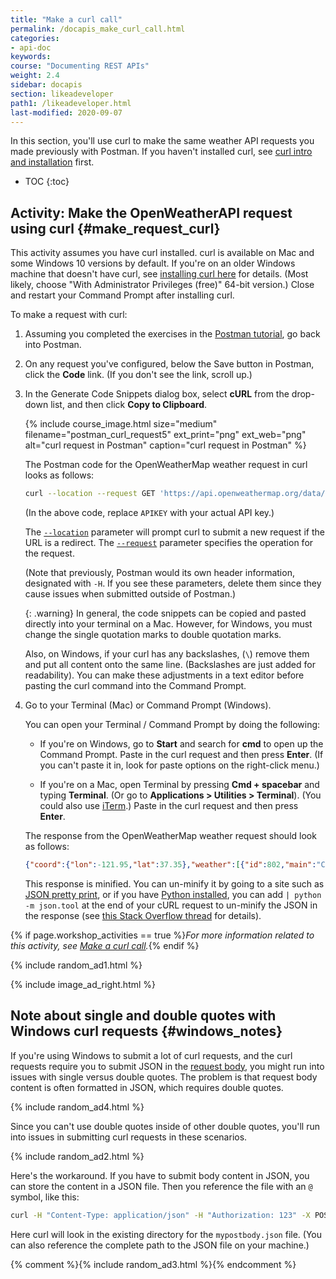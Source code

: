 ```yaml
---
title: "Make a curl call"
permalink: /docapis_make_curl_call.html
categories:
- api-doc
keywords:
course: "Documenting REST APIs"
weight: 2.4
sidebar: docapis
section: likeadeveloper
path1: /likeadeveloper.html
last-modified: 2020-09-07
---
```


In this section, you'll use curl to make the same weather API requests you made previously with Postman. If you haven't installed curl, see [curl intro and installation](docapis_install_curl.html) first.

* TOC
{:toc}

## <i class="fa fa-user-circle"></i> Activity: Make the OpenWeatherAPI request using curl {#make_request_curl}

This activity assumes you have curl installed. curl is available on Mac and some Windows 10 versions by default. If you're on an older Windows machine that doesn't have curl, see [installing curl here](http://www.confusedbycode.com/curl/#downloads) for details. (Most likely, choose "With Administrator Privileges (free)" 64-bit version.) Close and restart your Command Prompt after installing curl.

To make a request with curl:

1.  Assuming you completed the exercises in the [Postman tutorial]({{site.rooturl}}docapis_postman.html), go back into Postman.
2.  On any request you've configured, below the Save button in Postman, click the **Code** link. (If you don't see the link, scroll up.)
3.  In the Generate Code Snippets dialog box, select **cURL** from the drop-down list, and then click **Copy to Clipboard**.

    {% include course_image.html size="medium" filename="postman_curl_request5" ext_print="png" ext_web="png" alt="curl request in Postman" caption="curl request in Postman" %}

    The Postman code for the OpenWeatherMap weather request in curl looks as follows:

    ```bash
    curl --location --request GET 'https://api.openweathermap.org/data/2.5/weather?zip=95050&units=imperial&appid=APIKEY'
    ```

    (In the above code, replace `APIKEY` with your actual API key.)

    The [`--location`](https://curl.haxx.se/docs/manpage.html#-L) parameter will prompt curl to submit a new request if the URL is a redirect. The [`--request`](https://curl.haxx.se/docs/manpage.html#-X) parameter specifies the operation for the request.

    (Note that previously, Postman would its own header information, designated with `-H`. If you see these parameters, delete them since they cause issues when submitted outside of Postman.)

    {: .warning}
    In general, the code snippets can be copied and pasted directly into your terminal on a Mac. However, for Windows, you must change the single quotation marks to double quotation marks.

    Also, on Windows, if your curl has any backslashes, (`\`) remove them and put all content onto the same line. (Backslashes are just added for readability). You can make these adjustments in a text editor before pasting the curl command into the Command Prompt.

5.  Go to your Terminal (Mac) or Command Prompt (Windows).

    You can open your Terminal / Command Prompt by doing the following:

    * If you're on Windows, go to **Start** and search for **cmd** to open up the Command Prompt. Paste in the curl request and then press **Enter**. (If you can't paste it in, look for paste options on the right-click menu.)

    * If you're on a Mac, open Terminal by pressing **Cmd + spacebar** and typing **Terminal**. (Or go to **Applications > Utilities > Terminal**). (You could also use [iTerm](https://www.iterm2.com/).) Paste in the curl request and then press **Enter**.

    The response from the OpenWeatherMap weather request should look as follows:

    ```json
    {"coord":{"lon":-121.95,"lat":37.35},"weather":[{"id":802,"main":"Clouds","description":"scattered clouds","icon":"03d"}],"base":"stations","main":{"temp":68.34,"pressure":1014,"humidity":73,"temp_min":63,"temp_max":72},"visibility":16093,"wind":{"speed":3.36},"clouds":{"all":40},"dt":1566664878,"sys":{"type":1,"id":5122,"message":0.0106,"country":"US","sunrise":1566653501,"sunset":1566701346},"timezone":-25200,"id":0,"name":"Santa Clara","cod":200}
    ```

    This response is minified. You can un-minify it by going to a site such as [JSON pretty print](http://jsonprettyprint.com/), or if you have [Python installed](https://www.python.org/downloads/), you can add <code>| python -m json.tool</code> at the end of your cURL request to un-minify the JSON in the response (see [this Stack Overflow thread](https://stackoverflow.com/questions/352098/how-can-i-pretty-print-json-in-a-unix-shell-script) for details).

{% if page.workshop_activities == true %}*For more information related to this activity, see [Make a curl call]({{site.rooturl}}docapis_make_curl_call.html).*{% endif %}


{% include random_ad1.html %}

{% include image_ad_right.html %}

## Note about single and double quotes with Windows curl requests {#windows_notes}

If you're using Windows to submit a lot of curl requests, and the curl requests require you to submit JSON in the [request body](docapis_doc_parameters.html#request_bodies), you might run into issues with single versus double quotes. The problem is that request body content is often formatted in JSON, which requires double quotes.

{% include random_ad4.html %}

Since you can't use double quotes inside of other double quotes, you'll run into issues in submitting curl requests in these scenarios.

{% include random_ad2.html %}

Here's the workaround. If you have to submit body content in JSON, you can store the content in a JSON file. Then you reference the file with an `@` symbol, like this:

```sh
curl -H "Content-Type: application/json" -H "Authorization: 123" -X POST -d @mypostbody.json http://endpointurl.com/example
```

Here curl will look in the existing directory for the `mypostbody.json` file. (You can also reference the complete path to the JSON file on your machine.)

{% comment %}{% include random_ad3.html %}{% endcomment %}
